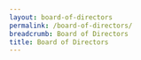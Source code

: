 ```yaml
---
layout: board-of-directors
permalink: /board-of-directors/
breadcrumb: Board of Directors
title: Board of Directors
---
```


<!-- Refer to _data/board-of-directors.yml to edit the list of board members -->
